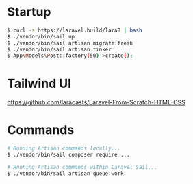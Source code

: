 # Startup
```bash
$ curl -s https://laravel.build/lara8 | bash
$ ./vendor/bin/sail up
$ ./vendor/bin/sail artisan migrate:fresh
$ ./vendor/bin/sail artisan tinker 
$ App\Models\Post::factory(50)->create();

```

# Tailwind UI 
https://github.com/laracasts/Laravel-From-Scratch-HTML-CSS

# Commands
```bash
# Running Artisan commands locally...
$ ./vendor/bin/sail composer require ...

# Running Artisan commands within Laravel Sail...
$ ./vendor/bin/sail artisan queue:work
```
